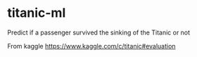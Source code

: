 # titanic-ml
 Predict if a passenger survived the sinking of the Titanic or not
 
 From kaggle https://www.kaggle.com/c/titanic#evaluation
